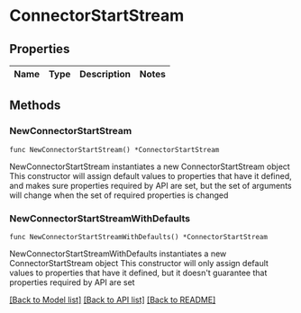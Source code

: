 # ConnectorStartStream

## Properties

Name | Type | Description | Notes
------------ | ------------- | ------------- | -------------

## Methods

### NewConnectorStartStream

`func NewConnectorStartStream() *ConnectorStartStream`

NewConnectorStartStream instantiates a new ConnectorStartStream object
This constructor will assign default values to properties that have it defined,
and makes sure properties required by API are set, but the set of arguments
will change when the set of required properties is changed

### NewConnectorStartStreamWithDefaults

`func NewConnectorStartStreamWithDefaults() *ConnectorStartStream`

NewConnectorStartStreamWithDefaults instantiates a new ConnectorStartStream object
This constructor will only assign default values to properties that have it defined,
but it doesn't guarantee that properties required by API are set


[[Back to Model list]](../README.md#documentation-for-models) [[Back to API list]](../README.md#documentation-for-api-endpoints) [[Back to README]](../README.md)


